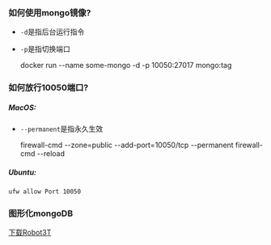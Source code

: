 ### 如何使用mongo镜像?
+ `-d`是指后台运行指令   
+ `-p`是指切换端口
     
    
    docker run --name some-mongo -d -p 10050:27017 mongo:tag

### 如何放行10050端口?
##### MacOS:
+ `--permanent`是指永久生效

   
    firewall-cmd --zone=public --add-port=10050/tcp --permanent
    firewall-cmd --reload
##### Ubuntu:
    ufw allow Port 10050    

### 图形化mongoDB
[下载Robot3T](https://robomongo.org/)

